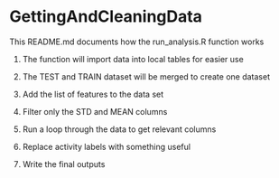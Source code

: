 # GettingAndCleaningData

This README.md documents how the run_analysis.R function works

1) The function will import data into local tables for easier use

2) The TEST and TRAIN dataset will be merged to create one dataset

3) Add the list of features to the data set

4) Filter only the STD and MEAN columns

5) Run a loop through the data to get relevant columns

6) Replace activity labels with something useful

7) Write the final outputs
